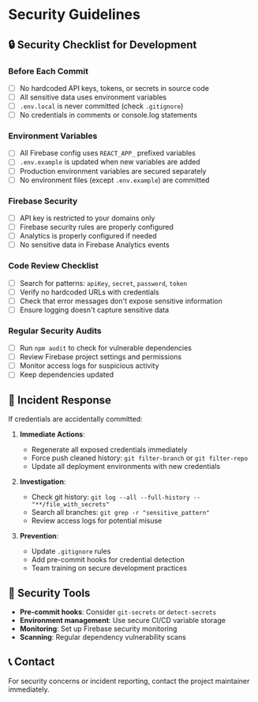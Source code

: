 # Security Guidelines

## 🔒 Security Checklist for Development

### Before Each Commit
- [ ] No hardcoded API keys, tokens, or secrets in source code
- [ ] All sensitive data uses environment variables
- [ ] `.env.local` is never committed (check `.gitignore`)
- [ ] No credentials in comments or console.log statements

### Environment Variables
- [ ] All Firebase config uses `REACT_APP_` prefixed variables
- [ ] `.env.example` is updated when new variables are added
- [ ] Production environment variables are secured separately
- [ ] No environment files (except `.env.example`) are committed

### Firebase Security
- [ ] API key is restricted to your domains only
- [ ] Firebase security rules are properly configured
- [ ] Analytics is properly configured if needed
- [ ] No sensitive data in Firebase Analytics events

### Code Review Checklist
- [ ] Search for patterns: `apiKey`, `secret`, `password`, `token`
- [ ] Verify no hardcoded URLs with credentials
- [ ] Check that error messages don't expose sensitive information
- [ ] Ensure logging doesn't capture sensitive data

### Regular Security Audits
- [ ] Run `npm audit` to check for vulnerable dependencies
- [ ] Review Firebase project settings and permissions
- [ ] Monitor access logs for suspicious activity
- [ ] Keep dependencies updated

## 🚨 Incident Response

If credentials are accidentally committed:

1. **Immediate Actions**:
   - Regenerate all exposed credentials immediately
   - Force push cleaned history: `git filter-branch` or `git filter-repo`
   - Update all deployment environments with new credentials

2. **Investigation**:
   - Check git history: `git log --all --full-history -- "**/file_with_secrets"`
   - Search all branches: `git grep -r "sensitive_pattern"`
   - Review access logs for potential misuse

3. **Prevention**:
   - Update `.gitignore` rules
   - Add pre-commit hooks for credential detection
   - Team training on secure development practices

## 🔧 Security Tools

- **Pre-commit hooks**: Consider `git-secrets` or `detect-secrets`
- **Environment management**: Use secure CI/CD variable storage
- **Monitoring**: Set up Firebase security monitoring
- **Scanning**: Regular dependency vulnerability scans

## 📞 Contact

For security concerns or incident reporting, contact the project maintainer immediately.